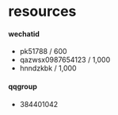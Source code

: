 # resources
#### wechatid
* pk51788 / 600
* qazwsx0987654123 / 1,000
* hnndzkbk / 1,000

#### qqgroup
* 384401042 
